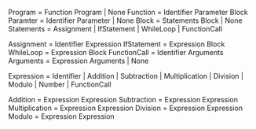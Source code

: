 Program = Function Program | None
Function = Identifier Parameter Block
Paramter = Identifier Parameter | None
Block = Statements Block | None
Statements = Assignment | IfStatement | WhileLoop | FunctionCall

Assignment = Identifier Expression
IfStatement = Expression Block
WhileLoop = Expression Block
FunctionCall = Identifier Arguments
Arguments = Expression Arguments | None

Expression = Identifier | Addition | Subtraction | Multiplication | Division | Modulo | Number | FunctionCall

Addition = Expression Expression
Subtraction = Expression Expression
Multiplication = Expression Expression
Division = Expression Expression
Modulo = Expression Expression

